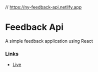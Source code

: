 // https://ny-feedback-api.netlify.app

# Feedback Api

A simple feedback application using React

### Links

-   [Live](https://ny-feedback-api.netlify.app)
